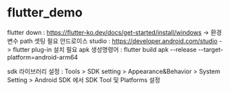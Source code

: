 # flutter_demo

flutter down     : https://flutter-ko.dev/docs/get-started/install/windows -> 환경변수 path 셋팅 필요
안드로이스 studio : https://developer.android.com/studio  -> flutter plug-in 설치 필요
apk 생성명령어    : flutter build apk --release --target-platform=android-arm64

sdk 라이브러리 설정 : Tools > SDK setting > Appearance&Behavior > System Setting > Android SDK 에서 SDK Tool 및 Platforms 설정
